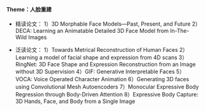 #### Theme：人脸重建
* 精读论文：
1）3D Morphable Face Models—Past, Present, and Future
2）DECA: Learning an Animatable Detailed 3D Face Model from In-The-Wild Images

* 泛读论文：
1）Towards Metrical Reconstruction of Human Faces
2）Learning a model of facial shape and expression from 4D scans
3）RingNet: 3D Face Shape and Expression Reconstruction from an Image without 3D Supervision
4）GIF: Generative Interpretable Faces
5）VOCA: Voice Operated Character Animation
6）Generating 3D faces using Convolutional Mesh Autoencoders
7）Monocular Expressive Body Regression through Body-Driven Attention
8）Expressive Body Capture: 3D Hands, Face, and Body from a Single Image

